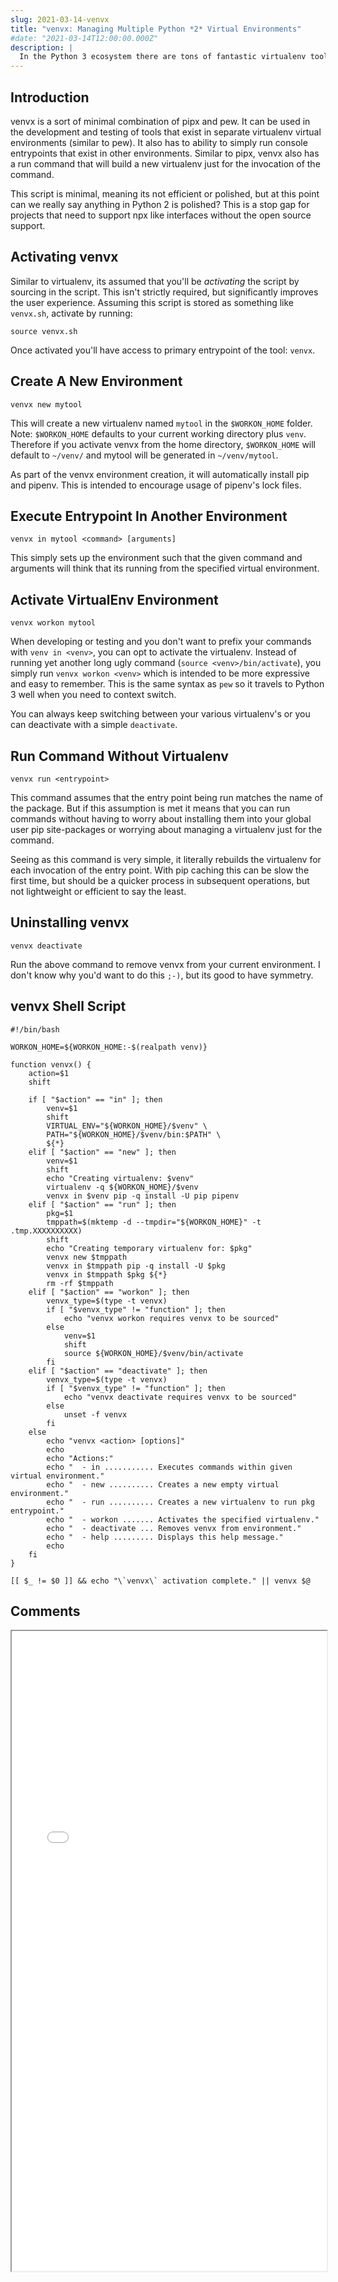 ```yaml
---
slug: 2021-03-14-venvx
title: "venvx: Managing Multiple Python *2* Virtual Environments"
#date: "2021-03-14T12:00:00.000Z"
description: |
  In the Python 3 ecosystem there are tons of fantastic virtualenv tools like pipx, poetry, and pew. Sadly when you can't use PYthon 3 in a legacy piece of code you don't get the functionality from a simple pip command. I hope to change that, but for now here is a simple script. I present to you, **venvx**.
---
```


## Introduction

venvx is a sort of minimal combination of pipx and pew. It can be used in the development and testing of tools that exist in separate virtualenv virtual environments (similar to pew). It also has to ability to simply run console entrypoints that exist in other environments. Similar to pipx, venvx also has a run command that will build a new virtualenv just for the invocation of the command.

<!--truncate-->

This script is minimal, meaning its not efficient or polished, but at this point can we really say anything in Python 2 is polished? This is a stop gap for projects that need to support npx like interfaces without the open source support.

## Activating venvx

Similar to virtualenv, its assumed that you'll be *activating* the script by sourcing in the script. This isn't strictly required, but significantly improves the user experience. Assuming this script is stored as something like `venvx.sh`, activate by running:

```
source venvx.sh
```

Once activated you'll have access to primary entrypoint of the tool: `venvx`.

## Create A New Environment

```
venvx new mytool
```

This will create a new virtualenv named `mytool` in the `$WORKON_HOME` folder. Note: `$WORKON_HOME` defaults to your current working directory plus `venv`. Therefore if you activate venvx from the home directory, `$WORKON_HOME` will default to `~/venv/` and mytool will be generated in `~/venv/mytool`.

As part of the venvx environment creation, it will automatically install pip and pipenv. This is intended to encourage usage of pipenv's lock files.

## Execute Entrypoint In Another Environment

```
venvx in mytool <command> [arguments]
```

This simply sets up the environment such that the given command and arguments will think that its running from the specified virtual environment.

## Activate VirtualEnv Environment

```
venvx workon mytool
```

When developing or testing and you don't want to prefix your commands with `venv in <venv>`, you can opt to activate the virtualenv. Instead of running yet another long ugly command (`source <venv>/bin/activate`), you simply run `venvx workon <venv>` which is intended to be more expressive and easy to remember. This is the same syntax as `pew` so it travels to Python 3 well when you need to context switch.

You can always keep switching between your various virtualenv's or you can deactivate with a simple `deactivate`.

## Run Command Without Virtualenv

```
venvx run <entrypoint>
```

This command assumes that the entry point being run matches the name of the package. But if this assumption is met it means that you can run commands without having to worry about installing them into your global user pip site-packages or worrying about managing a virtualenv just for the command. 

Seeing as this command is very simple, it literally rebuilds the virtualenv for each invocation of the entry point. With pip caching this can be slow the first time, but should be a quicker process in subsequent operations, but not lightweight or efficient to say the least.

## Uninstalling venvx

```
venvx deactivate
```

Run the above command to remove venvx from your current environment. I don't know why you'd want to do this `;-)`, but its good to have symmetry.

## venvx Shell Script

```
#!/bin/bash

WORKON_HOME=${WORKON_HOME:-$(realpath venv)}

function venvx() {
    action=$1
    shift

    if [ "$action" == "in" ]; then
        venv=$1
        shift
        VIRTUAL_ENV="${WORKON_HOME}/$venv" \
        PATH="${WORKON_HOME}/$venv/bin:$PATH" \
        ${*}
    elif [ "$action" == "new" ]; then
        venv=$1
        shift
        echo "Creating virtualenv: $venv"
        virtualenv -q ${WORKON_HOME}/$venv
        venvx in $venv pip -q install -U pip pipenv
    elif [ "$action" == "run" ]; then
        pkg=$1
        tmppath=$(mktemp -d --tmpdir="${WORKON_HOME}" -t .tmp.XXXXXXXXXX)
        shift
        echo "Creating temporary virtualenv for: $pkg"
        venvx new $tmppath
        venvx in $tmppath pip -q install -U $pkg
        venvx in $tmppath $pkg ${*}
        rm -rf $tmppath
    elif [ "$action" == "workon" ]; then
        venvx_type=$(type -t venvx)
        if [ "$venvx_type" != "function" ]; then
            echo "venvx workon requires venvx to be sourced"
        else
            venv=$1
            shift
            source ${WORKON_HOME}/$venv/bin/activate
        fi
    elif [ "$action" == "deactivate" ]; then
        venvx_type=$(type -t venvx)
        if [ "$venvx_type" != "function" ]; then
            echo "venvx deactivate requires venvx to be sourced"
        else
            unset -f venvx
        fi
    else
        echo "venvx <action> [options]"
        echo
        echo "Actions:"
        echo "  - in ........... Executes commands within given virtual environment."
        echo "  - new .......... Creates a new empty virtual environment."
        echo "  - run .......... Creates a new virtualenv to run pkg entrypoint."
        echo "  - workon ....... Activates the specified virtualenv."
        echo "  - deactivate ... Removes venvx from environment."
        echo "  - help ......... Displays this help message."
        echo
    fi
}

[[ $_ != $0 ]] && echo "\`venvx\` activation complete." || venvx $@
```

## Comments

<iframe src="/comment-iframe.html" height="1024" width="100%" onLoad=""></iframe>
